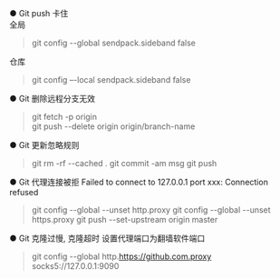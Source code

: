 ● Git push 卡住  
全局  
> git config --global sendpack.sideband false

仓库  
> git config –-local sendpack.sideband false

● Git 删除远程分支无效  
> git fetch -p origin     
> git push --delete origin origin/branch-name

● Git 更新忽略规则
> git rm -rf --cached . 
> git commit -am msg
> git push

● Git 代理连接被拒
Failed to connect to 127.0.0.1 port xxx: Connection refused
> git config --global --unset http.proxy
> git config --global --unset https.proxy
> git push --set-upstream origin master

● Git 克隆过慢, 克隆超时
设置代理端口为翻墙软件端口
> git config --global http.https://github.com.proxy socks5://127.0.0.1:9090